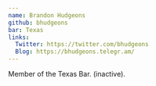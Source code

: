 ```yaml
---
name: Brandon Hudgeons
github: bhudgeons
bar: Texas
links:
  Twitter: https://twitter.com/bhudgeons
  Blog: https://bhudgeons.telegr.am/
---
```


Member of the Texas Bar. (inactive).